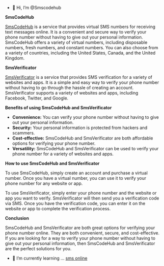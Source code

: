 - 👋 Hi, I’m @Smscodehub

**SmsCodeHub**

<a href="https://smscodehub.com">SmsCodeHub</a> is a service that provides virtual SMS numbers for receiving text messages online. It is a convenient and secure way to verify your phone number without having to give out your personal information. SmsCodeHub offers a variety of virtual numbers, including disposable numbers, fresh numbers, and constant numbers. You can also choose from a variety of countries, including the United States, Canada, and the United Kingdom.

**SmsVerificator**

<a href="https://smsverificator.com">SmsVerificator</a> is a service that provides SMS verification for a variety of websites and apps. It is a simple and easy way to verify your phone number without having to go through the hassle of creating an account. SmsVerificator supports a variety of websites and apps, including Facebook, Twitter, and Google.

**Benefits of using SmsCodeHub and SmsVerificator**

* **Convenience:** You can verify your phone number without having to give out your personal information.
* **Security:** Your personal information is protected from hackers and scammers.
* **Cost-effective:** SmsCodeHub and SmsVerificator are both affordable options for verifying your phone number.
* **Versatility:** SmsCodeHub and SmsVerificator can be used to verify your phone number for a variety of websites and apps.

**How to use SmsCodeHub and SmsVerificator**

To use SmsCodeHub, simply create an account and purchase a virtual number. Once you have a virtual number, you can use it to verify your phone number for any website or app.

To use SmsVerificator, simply enter your phone number and the website or app you want to verify. SmsVerificator will then send you a verification code via SMS. Once you have the verification code, you can enter it on the website or app to complete the verification process.

**Conclusion**

SmsCodeHub and SmsVerificator are both great options for verifying your phone number online. They are both convenient, secure, and cost-effective. If you are looking for a way to verify your phone number without having to give out your personal information, then SmsCodeHub and SmsVerificator are the perfect solutions for you.

- 🌱 I’m currently learning ...
<a href="https://smscodehub.com">sms online</a>
<!---
Smscodehub/Smscodehub is a ✨ special ✨ repository because its `README.md` (this file) appears on your GitHub profile.
You can click the Preview link to take a look at your changes.
--->
